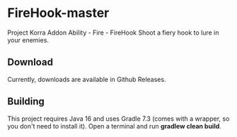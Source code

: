 # FireHook-master
Project Korra Addon Ability - Fire - FireHook 
Shoot a fiery hook to lure in your enemies. 
## Download
Currently, downloads are available in Github Releases.
## Building
This project requires Java 16 and uses Gradle 7.3 (comes with a wrapper, so you don't need to install it). 
Open a terminal and run **gradlew clean build**.
